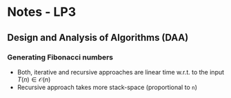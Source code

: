 # Notes - LP3

## Design and Analysis of Algorithms (DAA)

### Generating Fibonacci numbers

- Both, iterative and recursive approaches are linear time w.r.t. to the input $T(n) \in \mathcal{O}(n)$
- Recursive approach takes more stack-space (proportional to `n`)